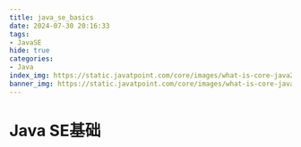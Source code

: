```yaml
---
title: java_se_basics
date: 2024-07-30 20:16:33
tags:
- JavaSE
hide: true
categories:
- Java
index_img: https://static.javatpoint.com/core/images/what-is-core-java2.png
banner_img: https://static.javatpoint.com/core/images/what-is-core-java2.png
---
```


# Java SE基础
